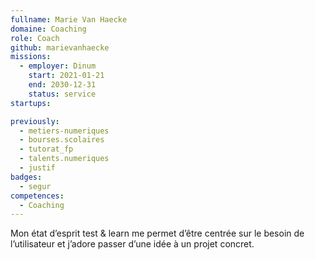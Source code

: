 ```yaml
---
fullname: Marie Van Haecke
domaine: Coaching
role: Coach
github: marievanhaecke
missions:
  - employer: Dinum
    start: 2021-01-21
    end: 2030-12-31
    status: service
startups:

previously:
  - metiers-numeriques
  - bourses.scolaires
  - tutorat_fp
  - talents.numeriques
  - justif
badges:
  - segur
competences:
  - Coaching
---
```

Mon état d’esprit test & learn me permet d’être centrée sur le besoin de l’utilisateur et j’adore passer d’une idée à un projet concret.
